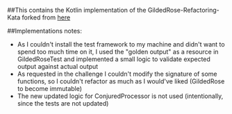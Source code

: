 ##This contains the Kotlin implementation of the GildedRose-Refactoring-Kata forked from [here](https://github.com/emilybache/GildedRose-Refactoring-Kata)

##Implementations notes:
- As I couldn't install the test framework to my machine and didn't want to spend too much time on it, 
I used the "golden output" as a resource in GildedRoseTest and implemented a small logic to validate expected output 
against actual output
- As requested in the challenge I couldn't modify the signature of some functions, so I couldn't refactor as much as I 
would've liked (GildedRose to become immutable)
- The new updated logic for ConjuredProcessor is not used (intentionally, since the tests are not updated)